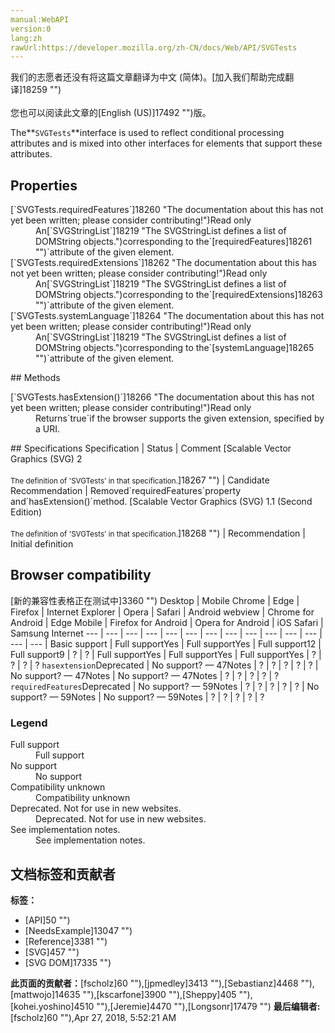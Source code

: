 ```yaml
---
manual:WebAPI
version:0
lang:zh
rawUrl:https://developer.mozilla.org/zh-CN/docs/Web/API/SVGTests
---
```




<bdi>我们的志愿者还没有将这篇文章翻译为<bdi>中文 (简体)</bdi>。[加入我们帮助完成翻译]18259 "")<br></br>您也可以阅读此文章的[English (US)]17492 "")版。</bdi>






The**`SVGTests`**interface is used to reflect conditional processing attributes and is mixed into other interfaces for elements that support these attributes.


## Properties<a name="Properties"></a>
<dl><dt id=''>[`SVGTests.requiredFeatures`]18260 "The documentation about this has not yet been written; please consider contributing!")Read only<i></i></dt><dd>An[`SVGStringList`]18219 "The SVGStringList defines a list of DOMString objects.")corresponding to the`[requiredFeatures]18261 "")`attribute of the given element.</dd><dt id=''>[`SVGTests.requiredExtensions`]18262 "The documentation about this has not yet been written; please consider contributing!")Read only</dt><dd>An[`SVGStringList`]18219 "The SVGStringList defines a list of DOMString objects.")corresponding to the`[requiredExtensions]18263 "")`attribute of the given element.</dd><dt id=''>[`SVGTests.systemLanguage`]18264 "The documentation about this has not yet been written; please consider contributing!")Read only</dt><dd>An[`SVGStringList`]18219 "The SVGStringList defines a list of DOMString objects.")corresponding to the`[systemLanguage]18265 "")`attribute of the given element.</dd></dl>
## Methods<a name="Methods"></a>
<dl><dt id=''>[`SVGTests.hasExtension()`]18266 "The documentation about this has not yet been written; please consider contributing!")Read only<i></i></dt><dd>Returns`true`if the browser supports the given extension, specified by a URI.</dd></dl>
## Specifications<a name="Specifications"></a>
Specification | Status | Comment 
[Scalable Vector Graphics (SVG) 2<br></br><small>The definition of &#39;SVGTests&#39; in that specification.</small>]18267 "") | Candidate Recommendation | Removed`requiredFeatures`property and`hasExtension()`method. 
[Scalable Vector Graphics (SVG) 1.1 (Second Edition)<br></br><small>The definition of &#39;SVGTests&#39; in that specification.</small>]18268 "") | Recommendation | Initial definition 


## Browser compatibility<a name="Browser_compatibility"></a>
[新的兼容性表格正在测试中<i></i>]3360 "")
<abbr>Desktop<i></i></abbr> | <abbr>Mobile<i></i></abbr> 
<abbr>Chrome<i></i></abbr> | <abbr>Edge<i></i></abbr> | <abbr>Firefox<i></i></abbr> | <abbr>Internet Explorer<i></i></abbr> | <abbr>Opera<i></i></abbr> | <abbr>Safari<i></i></abbr> | <abbr>Android webview<i></i></abbr> | <abbr>Chrome for Android<i></i></abbr> | <abbr>Edge Mobile<i></i></abbr> | <abbr>Firefox for Android<i></i></abbr> | <abbr>Opera for Android<i></i></abbr> | <abbr>iOS Safari<i></i></abbr> | <abbr>Samsung Internet<i></i></abbr> 
 ---  |  ---  |  ---  |  ---  |  ---  |  ---  |  ---  |  ---  |  ---  |  ---  |  ---  |  ---  |  ---  |  ---  | 
Basic support | <abbr>Full support</abbr>Yes | <abbr>Full support</abbr>Yes | <abbr>Full support</abbr>12 | <abbr>Full support</abbr>9 | <abbr>?</abbr> | <abbr>?</abbr> | <abbr>Full support</abbr>Yes | <abbr>Full support</abbr>Yes | <abbr>Full support</abbr>Yes | <abbr>?</abbr> | <abbr>?</abbr> | <abbr>?</abbr> | <abbr>?</abbr> 
`hasextension`<abbr>Deprecated<i></i></abbr> | <abbr>No support</abbr>? — 47<abbr>Notes<i></i></abbr> | <abbr>?</abbr> | <abbr>?</abbr> | <abbr>?</abbr> | <abbr>?</abbr> | <abbr>?</abbr> | <abbr>No support</abbr>? — 47<abbr>Notes<i></i></abbr> | <abbr>No support</abbr>? — 47<abbr>Notes<i></i></abbr> | <abbr>?</abbr> | <abbr>?</abbr> | <abbr>?</abbr> | <abbr>?</abbr> | <abbr>?</abbr> 
`requiredFeatures`<abbr>Deprecated<i></i></abbr> | <abbr>No support</abbr>? — 59<abbr>Notes<i></i></abbr> | <abbr>?</abbr> | <abbr>?</abbr> | <abbr>?</abbr> | <abbr>?</abbr> | <abbr>?</abbr> | <abbr>No support</abbr>? — 59<abbr>Notes<i></i></abbr> | <abbr>No support</abbr>? — 59<abbr>Notes<i></i></abbr> | <abbr>?</abbr> | <abbr>?</abbr> | <abbr>?</abbr> | <abbr>?</abbr> | <abbr>?</abbr> 


### Legend<a name="Legend"></a>
<dl><dt id=''><abbr>Full support</abbr></dt><dd>Full support</dd><dt id=''><abbr>No support</abbr></dt><dd>No support</dd><dt id=''><abbr>Compatibility unknown</abbr></dt><dd>Compatibility unknown</dd><dt id=''><abbr>Deprecated. Not for use in new websites.<i></i></abbr></dt><dd>Deprecated. Not for use in new websites.</dd><dt id=''><abbr>See implementation notes.<i></i></abbr></dt><dd>See implementation notes.</dd></dl>



## 文档标签和贡献者
**标签：**
* [API]50 "")
* [NeedsExample]13047 "")
* [Reference]3381 "")
* [SVG]457 "")
* [SVG DOM]17335 "")

**此页面的贡献者：**[fscholz]60 ""),[jpmedley]3413 ""),[Sebastianz]4468 ""),[mattwojo]14635 ""),[kscarfone]3900 ""),[Sheppy]405 ""),[kohei.yoshino]4510 ""),[Jeremie]4470 ""),[Longsonr]17479 "")
**最后编辑者:**[fscholz]60 ""),<time>Apr 27, 2018, 5:52:21 AM</time>


